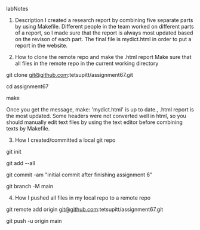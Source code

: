 labNotes

1. Description
I created a research report by combining five separate parts by using Makefile.
Different people in the team worked on different parts of a report, so I made sure that the report is always most updated based on the revison of each part. 
The final file is mydict.html in order to put a report in the website.

2. How to clone the remote repo and make the .html report
Make sure that all files in the remote repo in the current working directory

git clone git@github.com:tetsupitt/assignment67.git

cd assignment67

make


Once you get the message, make: 'mydict.html' is up to date., 
.html report is the most updated.
Some headers were not converted well in html, so you should manually edit text files by using the text editor before combining texts by Makefile.

3. How I created/committed a local git repo 

git init

git add --all

git commit -am "initial commit after finishing assignment 6"

git branch -M main


4. How I pushed all files in my local repo to a remote repo

git remote add origin git@github.com:tetsupitt/assignment67.git

git push -u origin main

